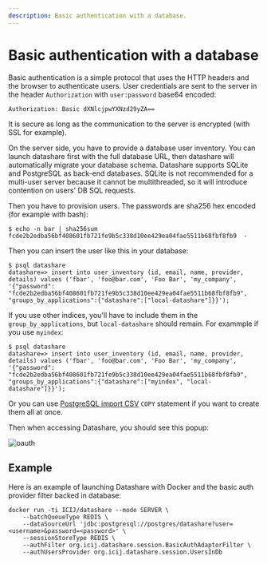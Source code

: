 ```yaml
---
description: Basic authentication with a database.
---
```


# Basic authentication with a database

Basic authentication is a simple protocol that uses the HTTP headers and the browser to authenticate users. User credentials are sent to the server in the header `Authorization` with `user:password` base64 encoded:

```
Authorization: Basic dXNlcjpwYXNzd29yZA==
```
It is secure as long as the communication to the server is encrypted (with SSL for example).

On the server side, you have to provide a database user inventory. You can launch datashare first with the full database URL, then datashare will automatically migrate your database schema. Datashare supports SQLite and PostgreSQL as back-end databases. SQLite is not recommended for a multi-user server because it cannot be multithreaded, so it will introduce contention on users' DB SQL requests.

Then you have to provision users. The passwords are sha256 hex encoded (for example with bash):
```
$ echo -n bar | sha256sum
fcde2b2edba56bf408601fb721fe9b5c338d10ee429ea04fae5511b68fbf8fb9  -
```

Then you can insert the user like this in your database:

```
$ psql datashare
datashare=> insert into user_inventory (id, email, name, provider, details) values ('fbar', 'foo@bar.com', 'Foo Bar', 'my_company', '{"password": "fcde2b2edba56bf408601fb721fe9b5c338d10ee429ea04fae5511b68fbf8fb9", "groups_by_applications":{"datashare":["local-datashare"]}}');
```

If you use other indices, you'll have to include them in the `group_by_applications`, but `local-datashare` should remain. For exammple if you use `myindex`:

```
$ psql datashare
datashare=> insert into user_inventory (id, email, name, provider, details) values ('fbar', 'foo@bar.com', 'Foo Bar', 'my_company', '{"password": "fcde2b2edba56bf408601fb721fe9b5c338d10ee429ea04fae5511b68fbf8fb9", "groups_by_applications":{"datashare":["myindex", "local-datashare"]}}');
```

Or you can use [PostgreSQL import CSV](https://stackoverflow.com/questions/2987433/how-to-import-csv-file-data-into-a-postgresql-table) `COPY` statement if you want to create them all at once.

Then when accessing Datashare, you should see this popup:

![oauth](https://i.imgur.com/qec6c2k.jpg)

## Example

Here is an example of launching Datashare with Docker and the basic auth provider filter backed in database:

```
docker run -ti ICIJ/datashare --mode SERVER \
    --batchQueueType REDIS \
    --dataSourceUrl 'jdbc:postgresql://postgres/datashare?user=<username>&password=<password>' \
    --sessionStoreType REDIS \
    --authFilter org.icij.datashare.session.BasicAuthAdaptorFilter \
    --authUsersProvider org.icij.datashare.session.UsersInDb
```
